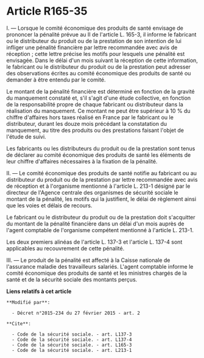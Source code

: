 # Article R165-35

I. ― Lorsque le comité économique des produits de santé envisage de prononcer la pénalité prévue au II de l'article L. 165-3,
il informe le fabricant ou le distributeur du produit ou de la prestation de son intention de lui infliger une pénalité
financière par lettre recommandée avec avis de réception ; cette lettre précise les motifs pour lesquels une pénalité est
envisagée. Dans le délai d'un mois suivant la réception de cette information, le fabricant ou le distributeur du produit ou
de la prestation peut adresser des observations écrites au comité économique des produits de santé ou demander à être entendu
par le comité. 

Le montant de la pénalité financière est déterminé en fonction de la gravité du manquement constaté et, s'il s'agit d'une
étude collective, en fonction de la responsabilité propre de chaque fabricant ou distributeur dans la réalisation du
manquement. Ce montant ne peut être supérieur à 10 % du chiffre d'affaires hors taxes réalisé en France par le fabricant ou
le distributeur, durant les douze mois précédant la constatation du manquement, au titre des produits ou des prestations
faisant l'objet de l'étude de suivi. 

Les fabricants ou les distributeurs du produit ou de la prestation sont tenus de déclarer au comité économique des produits
de santé les éléments de leur chiffre d'affaires nécessaires à la fixation de la pénalité. 

II. ― Le comité économique des produits de santé notifie au fabricant ou au distributeur du produit ou de la prestation par
lettre recommandée avec avis de réception et à l'organisme mentionné à l'article L. 213-1 désigné par le directeur de
l'Agence centrale des organismes de sécurité sociale le montant de la pénalité, les motifs qui la justifient, le délai de
règlement ainsi que les voies et délais de recours. 

Le fabricant ou le distributeur du produit ou de la prestation doit s'acquitter du montant de la pénalité financière dans un
délai d'un mois auprès de l'agent comptable de l'organisme compétent mentionné à l'article L. 213-1. 

Les deux premiers alinéas de l'article L. 137-3 et l'article L. 137-4 sont applicables au recouvrement de cette pénalité. 

III. ― Le produit de la pénalité est affecté à la Caisse nationale de l'assurance maladie des travailleurs salariés. L'agent
comptable informe le comité économique des produits de santé et les ministres chargés de la santé et de la sécurité sociale
des montants perçus.

**Liens relatifs à cet article**

	**Modifié par**:

	  - Décret n°2015-234 du 27 février 2015 - art. 2

	**Cite**:

	  - Code de la sécurité sociale. - art. L137-3
	  - Code de la sécurité sociale. - art. L137-4
	  - Code de la sécurité sociale. - art. L165-3
	  - Code de la sécurité sociale. - art. L213-1
